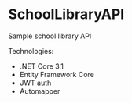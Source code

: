 # SchoolLibraryAPI
Sample school library API

Technologies:
- .NET Core 3.1
- Entity Framework Core
- JWT auth
- Automapper
